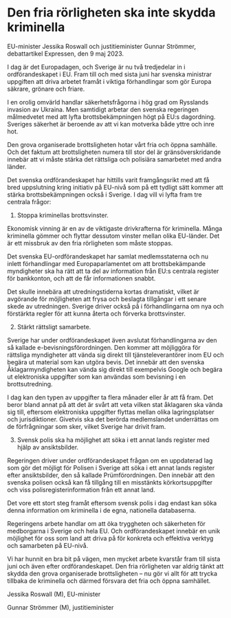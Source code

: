 # Den fria rörligheten ska inte skydda kriminella

EU-minister Jessika Roswall och justitieminister Gunnar Strömmer, debattartikel Expressen, den 9 maj 2023.

I dag är det Europadagen, och Sverige är nu två tredjedelar in i ordförandeskapet i EU. Fram till och med sista juni har svenska ministrar uppgiften att driva arbetet framåt i viktiga förhandlingar som gör Europa säkrare, grönare och friare.

I en orolig omvärld handlar säkerhetsfrågorna i hög grad om Rysslands invasion av Ukraina. Men samtidigt arbetar den svenska regeringen målmedvetet med att lyfta brottsbekämpningen högt på EU:s dagordning. Sveriges säkerhet är beroende av att vi kan motverka både yttre och inre hot.

Den grova organiserade brottsligheten hotar vårt fria och öppna samhälle. Och det faktum att brottsligheten numera till stor del är gränsöverskridande innebär att vi måste stärka det rättsliga och polisiära samarbetet med andra länder.

Det svenska ordförandeskapet har hittills varit framgångsrikt med att få bred uppslutning kring initiativ på EU-nivå som på ett tydligt sätt kommer att stärka brottsbekämpningen också i Sverige. I dag vill vi lyfta fram tre centrala frågor:

1. Stoppa kriminellas brottsvinster.

Ekonomisk vinning är en av de viktigaste drivkrafterna för kriminella. Många kriminella gömmer och flyttar dessutom vinster mellan olika EU-länder. Det är ett missbruk av den fria rörligheten som måste stoppas.

Det svenska EU-ordförandeskapet har samlat medlemsstaterna och nu inlett förhandlingar med Europaparlamentet om att brottsbekämpande myndigheter ska ha rätt att ta del av information från EU:s centrala register för bankkonton, och att de får informationen snabbt.

Det skulle innebära att utredningstiderna kortas dramatiskt, vilket är avgörande för möjligheten att frysa och beslagta tillgångar i ett senare skede av utredningen. Sverige driver också på i förhandlingarna om nya och förstärkta regler för att kunna återta och förverka brottsvinster.

2. Stärkt rättsligt samarbete.

Sverige har under ordförandeskapet även avslutat förhandlingarna av den så kallade e-bevisningsförordningen. Den kommer att möjliggöra för rättsliga myndigheter att vända sig direkt till tjänsteleverantörer inom EU och begära ut material som kan utgöra bevis. Det innebär att den svenska Åklagarmyndigheten kan vända sig direkt till exempelvis Google och begära ut elektroniska uppgifter som kan användas som bevisning i en brottsutredning.

I dag kan den typen av uppgifter ta flera månader eller år att få fram. Det beror bland annat på att det är svårt att veta vilken stat åklagaren ska vända sig till, eftersom elektroniska uppgifter flyttas mellan olika lagringsplatser och jurisdiktioner. Givetvis ska det berörda medlemslandet underrättas om de förfrågningar som sker, vilket Sverige har drivit fram.

3. Svensk polis ska ha möjlighet att söka i ett annat lands register med hjälp av ansiktsbilder.

Regeringen driver under ordförandeskapet frågan om en uppdaterad lag som gör det möjligt för Polisen i Sverige att söka i ett annat lands register efter ansiktsbilder, den så kallade Prümförordningen. Den innebär att den svenska polisen också kan få tillgång till en misstänkts körkortsuppgifter och viss polisregisterinformation från ett annat land.

Det vore ett stort steg framåt eftersom svensk polis i dag endast kan söka denna information om kriminella i de egna, nationella databaserna.

Regeringens arbete handlar om att öka tryggheten och säkerheten för medborgarna i Sverige och hela EU. Och ordförandeskapet innebär en unik möjlighet för oss som land att driva på för konkreta och effektiva verktyg och samarbeten på EU-nivå.

Vi har hunnit en bra bit på vägen, men mycket arbete kvarstår fram till sista juni och även efter ordförandeskapet. Den fria rörligheten var aldrig tänkt att skydda den grova organiserade brottsligheten – nu gör vi allt för att trycka tillbaka de kriminella och därmed försvara det fria och öppna samhället.

Jessika Roswall (M), EU-minister

Gunnar Strömmer (M), justitieminister
